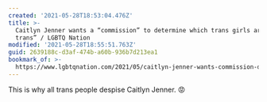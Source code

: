 ```yaml
---
created: '2021-05-28T18:53:04.476Z'
title: >-
  Caitlyn Jenner wants a “commission” to determine which trans girls are “truly
  trans” / LGBTQ Nation
modified: '2021-05-28T18:55:51.763Z'
guid: 2639188c-d3af-474b-a60b-936b7d213ea1
bookmark_of: >-
  https://www.lgbtqnation.com/2021/05/caitlyn-jenner-wants-commission-determine-trans-girls-truly-trans/
---
```

This is why all trans people despise Caitlyn Jenner. 😡
